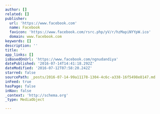 ```yaml
---
author: []
related: []
publisher:
  url: 'https://www.facebook.com'
  name: Facebook
  favicon: 'https://www.facebook.com/rsrc.php/yV/r/hzMapiNYYpW.ico'
  domain: www.facebook.com
keywords: []
description: ''
title: ''
app_links: []
isBasedOnUrl: 'https://www.facebook.com/ngnudandiya'
datePublished: '2016-07-14T14:41:18.292Z'
dateModified: '2016-07-12T07:58:20.242Z'
starred: false
sourcePath: _posts/2016-07-14-99a11178-1304-4c6c-a338-16f5498e8147.md
inFeed: true
hasPage: false
inNav: false
_context: 'http://schema.org'
_type: MediaObject

---
```

